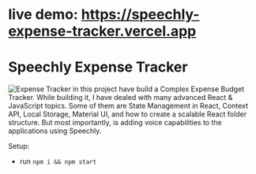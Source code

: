 # live demo:  https://speechly-expense-tracker.vercel.app
# Speechly Expense Tracker

![Expense Tracker](https://i.ibb.co/VJjj3Kp/Screenshot-2020-12-18-205600.png)
in this project have build a Complex Expense Budget Tracker. While building it, I have dealed with many advanced React & JavaScript topics. Some of them are State Management in React, Context API, Local Storage, Material UI, and how to create a scalable React folder structure. But most importantly, is adding voice capabilities to the applications using Speechly. 

Setup:
- run ```npm i && npm start```
